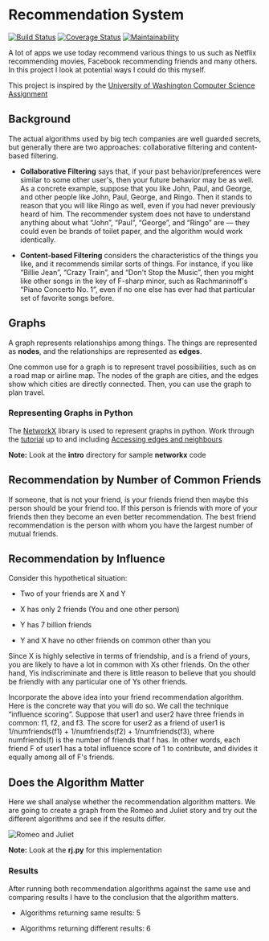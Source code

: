 # Recommendation System

[![Build Status](https://travis-ci.org/KengoWada/recommendation_system.svg?branch=master)](https://travis-ci.org/KengoWada/recommendation_system) [![Coverage Status](https://coveralls.io/repos/github/KengoWada/recommendation_system/badge.svg?branch=master)](https://coveralls.io/github/KengoWada/recommendation_system?branch=master) [![Maintainability](https://api.codeclimate.com/v1/badges/c786cd4b6b90ee0c88be/maintainability)](https://codeclimate.com/github/KengoWada/recommendation_system/maintainability)

A lot of apps we use today recommend various things to us such as Netflix recommending movies, Facebook recommending friends and many others. In this project I look at potential ways I could do this myself.

This project is inspired by the [University of Washington Computer Science Assignment](https://courses.cs.washington.edu/courses/cse140/13wi/homework/hw4/homework4.html)

## Background

The actual algorithms used by big tech companies are well guarded secrets, but generally there are two approaches: collaborative filtering and content-based filtering.

- **Collaborative Filtering** says that, if your past behavior/preferences were similar to some other user's, then your future behavior may be as well. As a concrete example, suppose that you like John, Paul, and George, and other people like John, Paul, George, and Ringo. Then it stands to reason that you will like Ringo as well, even if you had never previously heard of him. The recommender system does not have to understand anything about what “John”, “Paul”, “George”, and “Ringo” are — they could even be brands of toilet paper, and the algorithm would work identically.

- **Content-based Filtering** considers the characteristics of the things you like, and it recommends similar sorts of things. For instance, if you like “Billie Jean”, “Crazy Train”, and “Don't Stop the Music”, then you might like other songs in the key of F-sharp minor, such as Rachmaninoff's “Piano Concerto No. 1”, even if no one else has ever had that particular set of favorite songs before.

## Graphs

A graph represents relationships among things. The things are represented as **nodes**, and the relationships are represented as **edges**.

One common use for a graph is to represent travel possibilities, such as on a road map or airline map. The nodes of the graph are cities, and the edges show which cities are directly connected. Then, you can use the graph to plan travel.

### Representing Graphs in Python

The [NetworkX](https://networkx.github.io/) library is used to represent graphs in python. Work through the [tutorial](https://networkx.github.io/documentation/stable/tutorial.html) up to and including [Accessing edges and neighbours](https://networkx.github.io/documentation/stable/tutorial.html#accessing-edges-and-neighbors)

**Note:** Look at the **intro** directory for sample **networkx** code

## Recommendation by Number of Common Friends

If someone, that is not your friend, is your friends friend then maybe this person should be your friend too. If this person is friends with more of your friends then they become an even better recommendation. The best friend recommendation is the person with whom you have the largest number of mutual friends.

## Recommendation by Influence

Consider this hypothetical situation:

- Two of your friends are X and Y

- X has only 2 friends (You and one other person)

- Y has 7 billion friends

- Y and X have no other friends on common other than you

Since X is highly selective in terms of friendship, and is a friend of yours, you are likely to have a lot in common with Xs other friends. On the other hand, Yis indiscriminate and there is little reason to believe that you should be friendly with any particular one of Ys other friends.

Incorporate the above idea into your friend recommendation algorithm. Here is the concrete way that you will do so. We call the technique “influence scoring”.
Suppose that user1 and user2 have three friends in common: f1, f2, and f3. The score for user2 as a friend of user1 is 1/numfriends(f1) + 1/numfriends(f2) + 1/numfriends(f3), where numfriends(f) is the number of friends that f has. In other words, each friend F of user1 has a total influence score of 1 to contribute, and divides it equally among all of F's friends.

## Does the Algorithm Matter

Here we shall analyse whether the recommendation algorithm matters. We are going to create a graph from the Romeo and Juliet story and try out the different algorithms and see if the results differ.

![Romeo and Juliet](https://courses.cs.washington.edu/courses/cse140/13wi/homework/hw4/romeo-and-juliet-undirected.png)

**Note:** Look at the **rj.py** for this implementation

### Results

After running both recommendation algorithms against the same use and comparing results I have to the conclusion that the algorithm matters.

- Algorithms returning same results: 5

- Algorithms returning different results: 6
